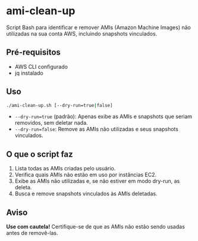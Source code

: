 # ami-clean-up

Script Bash para identificar e remover AMIs (Amazon Machine Images) não utilizadas na sua conta AWS, incluindo snapshots vinculados.

## Pré-requisitos

- AWS CLI configurado
- jq instalado

## Uso

```bash
./ami-clean-up.sh [--dry-run=true|false]
```

- `--dry-run=true` (padrão): Apenas exibe as AMIs e snapshots que seriam removidos, sem deletar nada.
- `--dry-run=false`: Remove as AMIs não utilizadas e seus snapshots vinculados.

## O que o script faz

1. Lista todas as AMIs criadas pelo usuário.
2. Verifica quais AMIs não estão em uso por instâncias EC2.
3. Exibe as AMIs não utilizadas e, se não estiver em modo dry-run, as deleta.
4. Busca e remove snapshots vinculados às AMIs deletadas.

## Aviso

**Use com cautela!** Certifique-se de que as AMIs não estão sendo usadas antes de removê-las.

